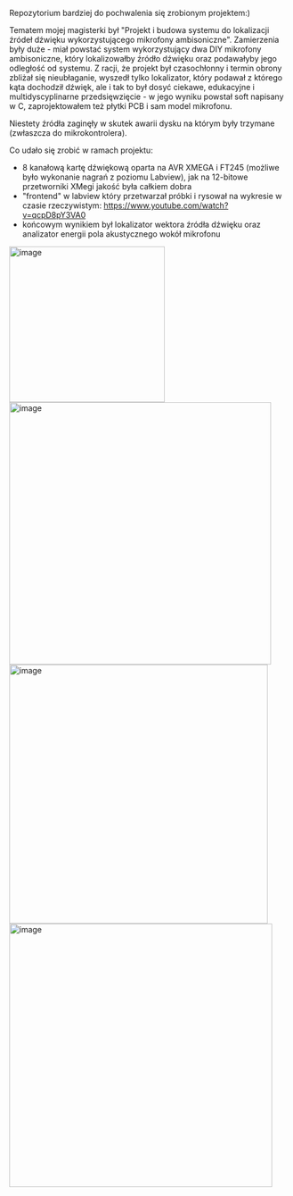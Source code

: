 Repozytorium bardziej do pochwalenia się zrobionym projektem:)

Tematem mojej magisterki był "Projekt i budowa systemu do lokalizacji źródeł dźwięku wykorzystującego mikrofony ambisoniczne". Zamierzenia były duże - miał powstać system wykorzystujący dwa DIY mikrofony ambisoniczne, który lokalizowałby źródło dźwięku oraz podawałyby jego odległość od systemu. Z racji, że projekt był czasochłonny i termin obrony zbliżał się nieubłaganie, wyszedł tylko lokalizator, który podawał z którego kąta dochodził dźwięk, ale i tak to był dosyć ciekawe, edukacyjne i multidyscyplinarne przedsięwzięcie - w jego wyniku powstał soft napisany w C, zaprojektowałem też płytki PCB i sam model mikrofonu.

Niestety źródła zaginęły w skutek awarii dysku na którym były trzymane (zwłaszcza do mikrokontrolera).

Co udało się zrobić w ramach projektu:
- 8 kanałową kartę dźwiękową oparta na AVR XMEGA i FT245 (możliwe było wykonanie nagrań z poziomu Labview), jak na 12-bitowe przetworniki XMegi jakość była całkiem dobra
- "frontend" w labview który przetwarzał próbki i rysował na wykresie w czasie rzeczywistym: https://www.youtube.com/watch?v=qcpD8pY3VA0
- końcowym wynikiem był lokalizator wektora źródła dźwięku oraz analizator energii pola akustycznego wokół mikrofonu

<img width="279" alt="image" src="https://github.com/user-attachments/assets/66bc1006-9cd9-4e4e-983c-5fbdf84156bb">

<img width="470" alt="image" src="https://github.com/user-attachments/assets/6aa4c7df-737f-4453-822c-e00522b18613">

<img width="464" alt="image" src="https://github.com/user-attachments/assets/3f9962f2-43d0-4679-b802-f609810196f7">

<img width="472" alt="image" src="https://github.com/user-attachments/assets/28ba9e1d-6ae9-4e6c-84ac-6cd77af08ad0">


